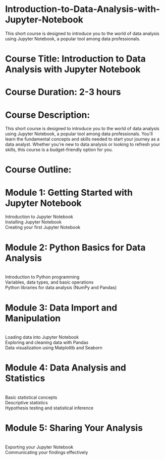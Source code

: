 # Introduction-to-Data-Analysis-with-Jupyter-Notebook
This short course is designed to introduce you to the world of data analysis using Jupyter Notebook, a popular tool among data professionals.


# Course Title: Introduction to Data Analysis with Jupyter Notebook

# Course Duration: 2-3 hours

# Course Description:
This short course is designed to introduce you to the world of data analysis using Jupyter Notebook, a popular tool among data professionals. You'll learn the fundamental concepts and skills needed to start your journey as a data analyst. Whether you're new to data analysis or looking to refresh your skills, this course is a budget-friendly option for you.

# Course Outline:

# Module 1: Getting Started with Jupyter Notebook
 
Introduction to Jupyter Notebook
<br>Installing Jupyter Notebook
<br>Creating your first Jupyter Notebook

# Module 2: Python Basics for Data Analysis

<br>Introduction to Python programming
<br>Variables, data types, and basic operations
<br>Python libraries for data analysis (NumPy and Pandas)

# Module 3: Data Import and Manipulation

<br>Loading data into Jupyter Notebook
<br>Exploring and cleaning data with Pandas
<br>Data visualization using Matplotlib and Seaborn

# Module 4: Data Analysis and Statistics

<br>Basic statistical concepts
<br>Descriptive statistics
<br>Hypothesis testing and statistical inference


# Module 5: Sharing Your Analysis

<br>Exporting your Jupyter Notebook
<br>Communicating your findings effectively
